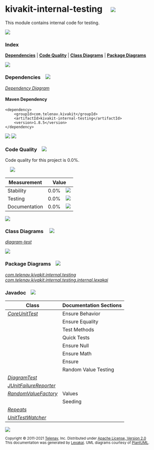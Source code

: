 [//]: # (start-user-text)



[//]: # (end-user-text)

# kivakit-internal-testing &nbsp;&nbsp; <img src="https://telenav.github.io/telenav-assets/images/icons/box-64.png" srcset="https://telenav.github.io/telenav-assets/images/icons/box-64-2x.png 2x"/>

This module contains internal code for testing.

<img src="https://telenav.github.io/telenav-assets/images/separators/horizontal-line-512.png" srcset="https://telenav.github.io/telenav-assets/images/separators/horizontal-line-512-2x.png 2x"/>

### Index



[**Dependencies**](#dependencies) | [**Code Quality**](#code-quality) | [**Class Diagrams**](#class-diagrams) | [**Package Diagrams**](#package-diagrams)

<img src="https://telenav.github.io/telenav-assets/images/separators/horizontal-line-512.png" srcset="https://telenav.github.io/telenav-assets/images/separators/horizontal-line-512-2x.png 2x"/>

### Dependencies <a name="dependencies"></a> &nbsp;&nbsp; <img src="https://telenav.github.io/telenav-assets/images/icons/dependencies-32.png" srcset="https://telenav.github.io/telenav-assets/images/icons/dependencies-32-2x.png 2x"/>

[*Dependency Diagram*](https://www.kivakit.org/1.8.5/lexakai/kivakit/kivakit-internal/testing/documentation/diagrams/dependencies.svg)

#### Maven Dependency

    <dependency>
        <groupId>com.telenav.kivakit</groupId>
        <artifactId>kivakit-internal-testing</artifactId>
        <version>1.8.5</version>
    </dependency>

<img src="https://telenav.github.io/telenav-assets/images/separators/horizontal-line-128.png" srcset="https://telenav.github.io/telenav-assets/images/separators/horizontal-line-128-2x.png 2x"/>

[//]: # (start-user-text)



[//]: # (end-user-text)

<img src="https://telenav.github.io/telenav-assets/images/separators/horizontal-line-128.png" srcset="https://telenav.github.io/telenav-assets/images/separators/horizontal-line-128-2x.png 2x"/>

### Code Quality <a name="code-quality"></a> &nbsp;&nbsp; <img src="https://telenav.github.io/telenav-assets/images/icons/ruler-32.png" srcset="https://telenav.github.io/telenav-assets/images/icons/ruler-32-2x.png 2x"/>

Code quality for this project is 0.0%.  
  
&nbsp; &nbsp; <img src="https://telenav.github.io/telenav-assets/images/meters/meter-0-96.png" srcset="https://telenav.github.io/telenav-assets/images/meters/meter-0-96-2x.png 2x"/>

| Measurement   | Value                    |
|---------------|--------------------------|
| Stability     | 0.0%&nbsp; &nbsp; <img src="https://telenav.github.io/telenav-assets/images/meters/meter-0-96.png" srcset="https://telenav.github.io/telenav-assets/images/meters/meter-0-96-2x.png 2x"/>     |
| Testing       | 0.0%&nbsp; &nbsp; <img src="https://telenav.github.io/telenav-assets/images/meters/meter-0-96.png" srcset="https://telenav.github.io/telenav-assets/images/meters/meter-0-96-2x.png 2x"/>       |
| Documentation | 0.0%&nbsp; &nbsp; <img src="https://telenav.github.io/telenav-assets/images/meters/meter-0-96.png" srcset="https://telenav.github.io/telenav-assets/images/meters/meter-0-96-2x.png 2x"/> |

<img src="https://telenav.github.io/telenav-assets/images/separators/horizontal-line-128.png" srcset="https://telenav.github.io/telenav-assets/images/separators/horizontal-line-128-2x.png 2x"/>

### Class Diagrams <a name="class-diagrams"></a> &nbsp; &nbsp; <img src="https://telenav.github.io/telenav-assets/images/icons/diagram-40.png" srcset="https://telenav.github.io/telenav-assets/images/icons/diagram-40-2x.png 2x"/>

[*diagram-test*](https://www.kivakit.org/1.8.5/lexakai/kivakit/kivakit-internal/testing/documentation/diagrams/diagram-test.svg)

<img src="https://telenav.github.io/telenav-assets/images/separators/horizontal-line-128.png" srcset="https://telenav.github.io/telenav-assets/images/separators/horizontal-line-128-2x.png 2x"/>

### Package Diagrams <a name="package-diagrams"></a> &nbsp;&nbsp; <img src="https://telenav.github.io/telenav-assets/images/icons/box-24.png" srcset="https://telenav.github.io/telenav-assets/images/icons/box-24-2x.png 2x"/>

[*com.telenav.kivakit.internal.testing*](https://www.kivakit.org/1.8.5/lexakai/kivakit/kivakit-internal/testing/documentation/diagrams/com.telenav.kivakit.internal.testing.svg)  
[*com.telenav.kivakit.internal.testing.internal.lexakai*](https://www.kivakit.org/1.8.5/lexakai/kivakit/kivakit-internal/testing/documentation/diagrams/com.telenav.kivakit.internal.testing.internal.lexakai.svg)

### Javadoc <a name="code-quality"></a> &nbsp;&nbsp; <img src="https://telenav.github.io/telenav-assets/images/icons/books-24.png" srcset="https://telenav.github.io/telenav-assets/images/icons/books-24-2x.png 2x"/>

| Class | Documentation Sections  |
|-------|-------------------------|
| [*CoreUnitTest*](https://www.kivakit.org/1.8.5/javadoc/kivakit/kivakit-internal-testing/com/telenav/kivakit/internal/testing/CoreUnitTest.html) | Ensure Behavior |  
| | Ensure Equality |  
| | Test Methods |  
| | Quick Tests |  
| | Ensure Null |  
| | Ensure Math |  
| | Ensure |  
| | Random Value Testing |  
| [*DiagramTest*](https://www.kivakit.org/1.8.5/javadoc/kivakit/kivakit-internal-testing/com/telenav/kivakit/internal/testing/internal/lexakai/DiagramTest.html) |  |  
| [*JUnitFailureReporter*](https://www.kivakit.org/1.8.5/javadoc/kivakit/kivakit-internal-testing/com/telenav/kivakit/internal/testing/JUnitFailureReporter.html) |  |  
| [*RandomValueFactory*](https://www.kivakit.org/1.8.5/javadoc/kivakit/kivakit-internal-testing/com/telenav/kivakit/internal/testing/RandomValueFactory.html) | Values |  
| | Seeding |  
| [*Repeats*](https://www.kivakit.org/1.8.5/javadoc/kivakit/kivakit-internal-testing/com/telenav/kivakit/internal/testing/Repeats.html) |  |  
| [*UnitTestWatcher*](https://www.kivakit.org/1.8.5/javadoc/kivakit/kivakit-internal-testing/com/telenav/kivakit/internal/testing/UnitTestWatcher.html) |  |  

[//]: # (start-user-text)



[//]: # (end-user-text)

<img src="https://telenav.github.io/telenav-assets/images/separators/horizontal-line-512.png" srcset="https://telenav.github.io/telenav-assets/images/separators/horizontal-line-512-2x.png 2x"/>

<sub>Copyright &#169; 2011-2021 [Telenav](https://telenav.com), Inc. Distributed under [Apache License, Version 2.0](LICENSE)</sub>  
<sub>This documentation was generated by [Lexakai](https://lexakai.org). UML diagrams courtesy of [PlantUML](https://plantuml.com).</sub>
